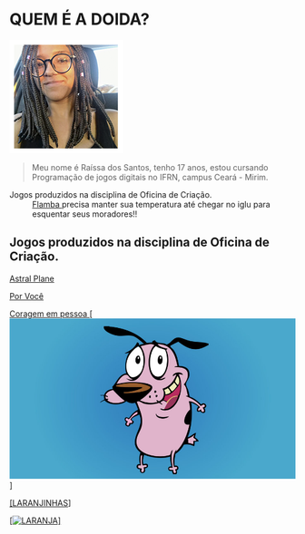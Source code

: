 # QUEM É A DOIDA?

   ![imagem2](perfil.png)

> Meu nome é Raíssa dos Santos, tenho 17 anos, estou cursando Programação de jogos digitais no IFRN, campus Ceará - Mirim. 


  <dt>Jogos produzidos na disciplina de Oficina de Criação.</dt>
  <dd><a href="http://raixasantos.github.io/Flamba/" target="_blank"> Flamba </a> precisa manter sua temperatura até chegar no iglu para esquentar seus moradores!!</dd>  


## Jogos produzidos na disciplina de Oficina de Criação.


<a href="http://raixasantos.github.io/AstralPlane/" target="_blank"> Astral Plane </a>

<a href="http://raixasantos.github.io/ForU/" target="_blank"> Por Você </a>











<a href="http://coragem.com.br" target="_blank"> Coragem em pessoa [![imagem1](coragem.jpg)] </a>

<a href="https://www.estudopratico.com.br/wp-content/uploads/2017/11/laranja-caixa-cor-alaranjado.jpg" target="_blank"> [[LARANJINHAS](https://www.estudopratico.com.br/wp-content/uploads/2017/11/laranja-caixa-cor-alaranjado.jpg)] </a>

<a href="https://www.estudopratico.com.br/wp-content/uploads/2017/11/laranja-caixa-cor-alaranjado.jpg" target="_blank"> [![LARANJA](https://www.estudopratico.com.br/wp-content/uploads/2017/11/laranja-caixa-cor-alaranjado.jpg)] </a>
